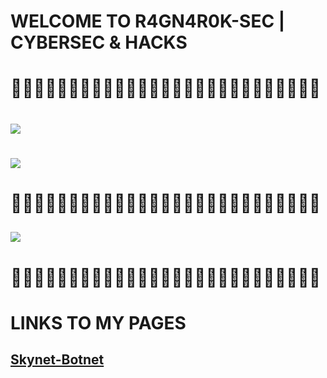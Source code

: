 # WELCOME TO R4GN4R0K-SEC | CYBERSEC & HACKS

# 🏴‍☠️💥💥💥💥💥💥💥💥💥💥💥💥💥💥💥💥💥💥💥💥💥💥💥🏴‍☠️

# ![](https://i.imgur.com/J7wuq7Q.png)
# ![](https://repository-images.githubusercontent.com/721366327/1dd702f1-ee95-478b-9048-7380ecf9499d)
 
# 🏴‍☠️💥💥💥💥💥💥💥💥💥💥💥💥💥💥💥💥💥💥💥💥💥💥💥🏴‍☠️

## ![](https://i.imgur.com/Wp8JlAe.png)

# 🏴‍☠️💥💥💥💥💥💥💥💥💥💥💥💥💥💥💥💥💥💥💥💥💥💥💥🏴‍☠️

# LINKS TO MY PAGES

## [Skynet-Botnet](https://r4gn4r0k-sec.github.io/Skynet-Botnet)

